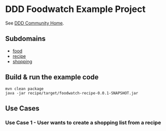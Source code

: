 # DDD Foodwatch Example Project

See [DDD Community Home](https://confluence.baloisenet.com/atlassian/x/1AV5a).

## Subdomains
- [food](./food)
- [recipe](./recipe)
- [shopping](./shopping)

## Build & run the example code

```
mvn clean package
java -jar recipe/target/foodwatch-recipe-0.0.1-SNAPSHOT.jar

```


## Use Cases

### Use Case 1 - User wants to create a shopping list from a recipe


